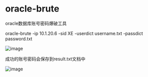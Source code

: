# oracle-brute
oracle数据库账号密码爆破工具

oracle-brute -ip 10.1.20.6 -sid XE -userdict username.txt -passdict password.txt

![image](https://github.com/user-attachments/assets/5df5cd37-35ce-4ea2-b3a9-3b443041610e)


成功的账号密码会保存到result.txt文档中

![image](https://github.com/user-attachments/assets/b29c2a92-ab58-4543-8dcb-abe569304249)


